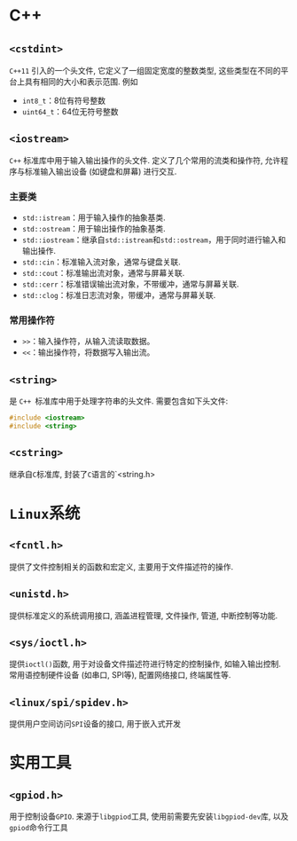 # C++
## `<cstdint>` 
`C++11` 引入的一个头文件, 它定义了一组固定宽度的整数类型, 这些类型在不同的平台上具有相同的大小和表示范围.
例如
- `int8_t`：8位有符号整数
- `uint64_t`：64位无符号整数

## `<iostream>`
`C++` 标准库中用于输入输出操作的头文件. 定义了几个常用的流类和操作符, 允许程序与标准输入输出设备 (如键盘和屏幕) 进行交互.

### 主要类

- `std::istream`：用于输入操作的抽象基类. 
- `std::ostream`：用于输出操作的抽象基类. 
- `std::iostream`：继承自`std::istream`和`std::ostream`，用于同时进行输入和输出操作. 
- `std::cin`：标准输入流对象，通常与键盘关联. 
- `std::cout`：标准输出流对象，通常与屏幕关联. 
- `std::cerr`：标准错误输出流对象，不带缓冲，通常与屏幕关联. 
- `std::clog`：标准日志流对象，带缓冲，通常与屏幕关联. 

### 常用操作符

- `>>`：输入操作符，从输入流读取数据。
- `<<`：输出操作符，将数据写入输出流。

## `<string>`
是 `C++ `标准库中用于处理字符串的头文件. 需要包含如下头文件:
```cpp
#include <iostream>
#include <string>
```

## `<cstring>`
继承自`C`标准库, 封装了`C`语言的`<string.h>


# `Linux`系统

## `<fcntl.h>`
提供了文件控制相关的函数和宏定义, 主要用于文件描述符的操作.

## `<unistd.h>`
提供标准定义的系统调用接口, 涵盖进程管理, 文件操作, 管道, 中断控制等功能.

## `<sys/ioctl.h>`

提供`ioctl()`函数, 用于对设备文件描述符进行特定的控制操作, 如输入输出控制. 常用语控制硬件设备 (如串口, SPI等), 配置网络接口, 终端属性等.

## `<linux/spi/spidev.h>`
提供用户空间访问`SPI`设备的接口, 用于嵌入式开发


# 实用工具
## `<gpiod.h>`
用于控制设备`GPIO`. 来源于`libgpiod`工具, 使用前需要先安装`libgpiod-dev`库, 以及`gpiod`命令行工具